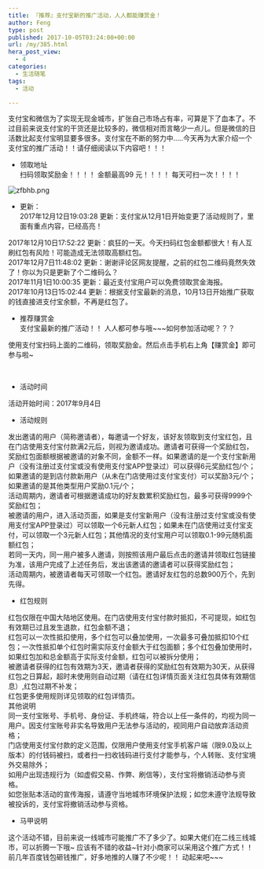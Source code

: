 ```yaml
---
title: 『推荐』支付宝新的推广活动，人人都能赚赏金！
author: Feng
type: post
published: 2017-10-05T03:24:00+00:00
url: /my/385.html
hera_post_view:
  - 4
categories:
  - 生活随笔
tags:
  - 活动

---
```

支付宝和微信为了实现无现金城市，扩张自己市场占有率，可算是下了血本了。不过目前来说支付宝的干货还是比较多的，微信相对而言略少一点儿。但是微信的日活数比起支付宝明显要多很多。支付宝在不断的努力中…..今天再为大家介绍一个支付宝的推广活动！！请仔细阅读以下内容吧！！！

  * 领取地址  
    扫码领取奖励金！！！！ 金额最高99 元！！！！ 每天可扫一次！！！！

<img decoding="async" src="https://cdn.uu126.cn/usr/uploads/2018/01/1561919340.png" alt="zfbhb.png" title="zfbhb.png" /> 

  * 更新：  
    2017年12月12日19:03:28 更新：支付宝从12月1日开始变更了活动规则了，里面有重点内容，已经高亮！

2017年12月10日17:52:22 更新：疯狂的一天。今天扫码红包金额都很大！有人互刷红包有风险！可能造成无法领取高额红包。  
2017年12月7日11:48:02 更新：谢谢评论区网友提醒，之前的红包二维码竟然失效了！你以为只是更新了个二维码么？  
2017年11月1日10:00:35 更新：最近支付宝用户可以免费领取赏金海报。  
2017年10月13日15:02:44 更新：根据支付宝最新的消息，10月13日开始推广获取的钱直接进支付宝余额，不再是红包了。

  * 推荐赚赏金  
    支付宝最新的推广活动！！ 人人都可参与哦~~~如何参加活动呢？？？

使用支付宝扫码上面的二维码，领取奖励金。然后点击手机右上角【赚赏金】即可参与啦~

<img decoding="async" src="https://cdn.uu126.cn/image/5/c4/81b476a41a18521d1f5c2437d1874.jpg#mirages-width=532&mirages-height=841&mirages-cdn-type=1" alt="" title="" />  
<img decoding="async" src="https://cdn.uu126.cn/image/b/31/51653b3af6499a9886364ca3c0761.jpg#mirages-width=533&mirages-height=846&mirages-cdn-type=1" alt="" title="" /> 

  * 活动时间

活动开始时间：2017年9月4日

  * 活动规则

发出邀请的用户（简称邀请者），每邀请一个好友，该好友领取到支付宝红包，且在门店使用支付宝付款满2元后，则视为邀请成功。邀请者可获得一个奖励红包，奖励红包面额根据被邀请的对象不同，金额不一样。如果邀请的是一个支付宝新用户（没有注册过支付宝或没有使用支付宝APP登录过）可以获得6元奖励红包/个；如果邀请的是到店付款新用户（从未在门店使用过支付宝支付）可以奖励3元/个；如果邀请的是其他类型用户奖励0.1元/个；  
活动周期内，邀请者可根据邀请成功的好友数累积奖励红包，最多可获得9999个奖励红包；  
被邀请的用户，进入活动页面，如果是支付宝新用户（没有注册过支付宝或没有使用支付宝APP登录过）可以领取一个6元新人红包；如果未在门店使用过支付宝支付，可以领取一个3元新人红包；其他情况的支付宝用户可以领取0.1-99元随机面额红包；  
若同一天内，同一用户被多人邀请，则按照该用户最后点击的邀请并领取红包链接为准，该用户完成了上述任务后，发出该邀请的邀请者可以获得奖励红包；  
活动周期内，被邀请者每天可领取一个红包。邀请好友红包的总数900万个，先到先得。

  * 红包规则

红包仅限在中国大陆地区使用。在门店使用支付宝付款时抵扣，不可提现，如红包有效期已过且发生退款，红包金额不退；  
红包可以一次性抵扣使用，多个红包可以叠加使用，一次最多可叠加抵扣10个红包；一次性抵扣单个红包时需实际支付金额大于红包面额；多个红包叠加使用时，如果红包加和总金额高于实际支付金额，红包可以被拆分使用；  
被邀请者获得的红包有效期为3天，邀请者获得的奖励红包有效期为30天，从获得红包之日算起，超时未使用则自动过期（请在红包详情页面关注红包具体有效期信息）,红包过期不补发；  
红包更多使用规则详见领取的红包详情页。  
其他说明  
同一支付宝账号、手机号、身份证、手机终端，符合以上任一条件的，均视为同一用户。因支付宝账号非实名导致用户无法参与活动的，视同用户自动放弃活动资格；  
门店使用支付宝付款的定义范围，仅限用户使用支付宝手机客户端（限9.0及以上版本）的付钱码被扫，或者扫一扫收钱码进行支付才能参与，个人转账、支付宝境外交易除外；  
如用户出现违规行为（如虚假交易、作弊、刷信等），支付宝将撤销活动参与资格。  
如您张贴本活动的宣传海报，请遵守当地城市环境保护法规；如您未遵守法规导致被投诉的，支付宝将撤销活动参与资格。

  * 马甲说明

这个活动不错，目前来说一线城市可能推广不了多少了。如果大佬们在二线三线城市，可以折腾一下哦~ 应该有不错的收益~针对小商家可以采用这个推广方式！！前几年百度钱包砸钱推广，好多地推的人赚了不少呢！！ 动起来吧~~~